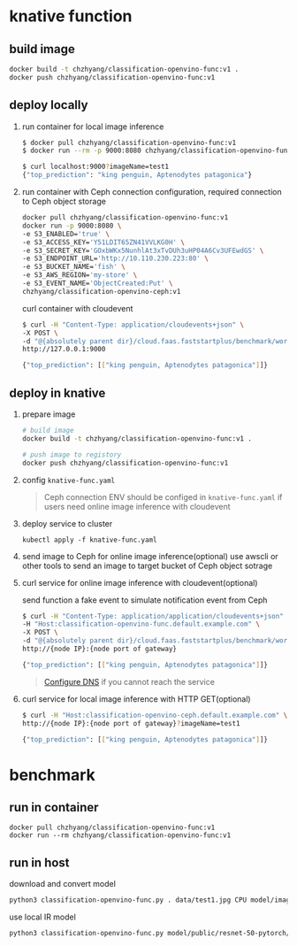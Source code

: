 
# knative function
## build image

```bash
docker build -t chzhyang/classification-openvino-func:v1 .
docker push chzhyang/classification-openvino-func:v1
```
## deploy locally
1. run container for local image inference
    ```bash
    $ docker pull chzhyang/classification-openvino-func:v1
    $ docker run --rm -p 9000:8080 chzhyang/classification-openvino-func:v1
    ```

    ```bash
    $ curl localhost:9000?imageName=test1
    {"top_prediction": "king penguin, Aptenodytes patagonica"}
    ```
2. run container with Ceph connection configuration, required connection to Ceph object storage

    ```bash
    docker pull chzhyang/classification-openvino-func:v1
    docker run -p 9000:8080 \
    -e S3_ENABLED='true' \
    -e S3_ACCESS_KEY='Y51LDIT65ZN41VVLKG0H' \
    -e S3_SECRET_KEY='GOxbWKx5NunhlAt3xTvDUh3uHP04A6Cv3UFEwdGS' \
    -e S3_ENDPOINT_URL='http://10.110.230.223:80' \
    -e S3_BUCKET_NAME='fish' \
    -e S3_AWS_REGION='my-store' \
    -e S3_EVENT_NAME='ObjectCreated:Put' \
    chzhyang/classification-openvino-ceph:v1
    ```

    curl container with cloudevent

    ```bash
    $ curl -H "Content-Type: application/cloudevents+json" \
    -X POST \
    -d "@{absolutely parent dir}/cloud.faas.faststartplus/benchmark/workload/openvino-image-recognition/test/event.json" \
    http://127.0.0.1:9000

    {"top_prediction": [["king penguin, Aptenodytes patagonica"]]}
    ```
## deploy in knative
1. prepare image

    ```bash
    # build image
    docker build -t chzhyang/classification-openvino-func:v1 .

    # push image to registory
    docker push chzhyang/classification-openvino-func:v1
    ```
2. config `knative-func.yaml`
    > Ceph connection ENV should be configed in `knative-func.yaml` if users need online image inference with cloudevent

3. deploy service to cluster

    `kubectl apply -f knative-func.yaml`

4. send image to Ceph for online image inference(optional)
    use awscli or other tools to send an image to target bucket of Ceph object sotrage

5. curl service for online image inference with cloudevent(optional)

    send function a fake event to simulate notification event from Ceph

    ```bash
    $ curl -H "Content-Type: application/application/cloudevents+json" \
    -H "Host:classification-openvino-func.default.example.com" \
    -X POST \
    -d "@{absolutely parent dir}/cloud.faas.faststartplus/benchmark/workload/openvino-image-recognition/test/event.json" \
    http://{node IP}:{node port of gateway}

    {"top_prediction": [["king penguin, Aptenodytes patagonica"]]}
    ```

    > [Configure DNS](https://knative.dev/docs/install/yaml-install/serving/install-serving-with-yaml/#configure-dns) if you cannot reach the service

6. curl service for local image inference with HTTP GET(optional)

    ```bash
    $ curl -H "Host:classification-openvino-ceph.default.example.com" \
    http://{node IP}:{node port of gateway}?imageName=test1

    {"top_prediction": [["king penguin, Aptenodytes patagonica"]]}
    ```

# benchmark 
## run in container

```
docker pull chzhyang/classification-openvino-func:v1
docker run --rm chzhyang/classification-openvino-func:v1
```

## run in host

download and convert model
```bash
python3 classification-openvino-func.py . data/test1.jpg CPU model/imagenet2012.json 100 true resnet-50-pytorch FP32
```

use local IR model
```bash
python3 classification-openvino-func.py model/public/resnet-50-pytorch/FP32/resnet-50-pytorch.xml data/test1.jpg CPU model/imagenet2012.json 100 false resnet-50-pytorch FP32
```
